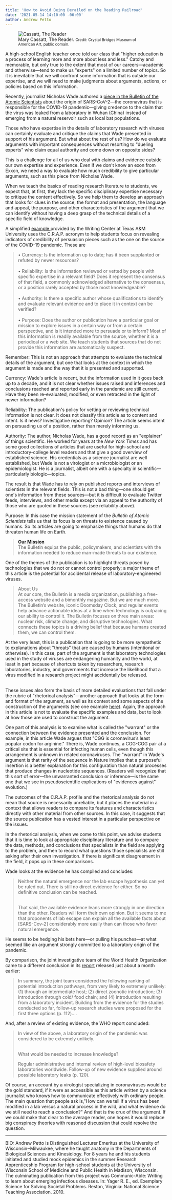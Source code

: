 ```yaml
---
title: 'How to Avoid Being Derailed on the Reading Railroad'
date: '2021-05-14 14:10:00 -06:00'
author: Andrew Petto
---
```


<figure>
<img src="/uploads/2021/Cassatt_The_Reader_Crystal_Bridges_Museum_of_American_Art_600.jpg" alt="Cassatt, The Reader"/>
<figcaption>Mary Cassatt, The Reader. <small>Credit: Crystal Bridges Museum of American Art, public domain.</small>
</figcaption>
</figure>

A high-school English teacher once told our class that "higher education is a process of learning more and more about less and less." Catchy and memorable, but only true to the extent that most of our careers—academic and otherwise—tend to make us "experts" on a limited number of topics. So it is inevitable that we will confront some information that is outside our expertise, and we will need to make judgments about arguments, actions, or policies based on this information. 

Recently, journalist Nicholas Wade authored a <a href="https://thebulletin.org/2021/05/the-origin-of-covid-did-people-or-nature-open-pandoras-box-at-wuhan/"> piece in the Bulletin of the Atomic Scientists</a> about the origin of SARS-CoV-2—the coronavirus that is responsible for the COVID-19 pandemic—giving credence to the claim that the virus was leaked from a laboratory in Wuhan (China) instead of emerging from a natural reservoir such as local bat populations. 

Those who have expertise in the details of laboratory research with viruses can certainly evaluate and critique the claims that Wade presented in support of his argument. But what about the rest of us? How do we evaluate arguments with important consequences without resorting to "dueling experts" who claim equal authority and come down on opposite sides? 

<!--more-->

This is a challenge for all of us who deal with claims and evidence outside our own expertise and experience. Even if we don't know an exon from Exxon, we need a way to evaluate how much credibility to give particular arguments, such as this piece from Nicholas Wade.

When we teach the basics of reading research literature to students, we expect that, at first, they lack the specific disciplinary expertise necessary to critique the content effectively. So we help them to develop an approach that looks for clues in the source, the format and presentation, the language and appeal, the purpose, and other characteristics of the argument that we can identify without having a deep grasp of the technical details of a specific field of knowledge. 

A simplified <a href=https://writingcenter.tamu.edu/Students/Writing-Speaking-Guides/Alphabetical-List-of-030Guides/Citing-Documenting/Evaluating-Scholarly-Sources> example </a> provided by the Writing Center at Texas A&M University uses the C.R.A.P. acronym to help students focus on revealing indicators of credibility of persuasion pieces such as the one on the source of the COVID-19 pandemic. These are 
<blockquote>
•	Currency: Is the information up to date; has it been supplanted or refuted by newer resources?<br/><br/>
•	Reliability: Is the information reviewed or vetted by people with specific expertise in a relevant field? Does it represent the consensus of that field, a commonly acknowledged alternative to the consensus, or a position rarely accepted by those most knowledgeable?<br/><br/> 
•	Authority: Is there a specific author whose qualifications to identify and evaluate relevant evidence and to place it in context can be verified? <br/><br/>
•	Purpose: Does the author or publication have a particular goal or mission to explore issues in a certain way or from a certain perspective, and is it intended more to persuade or to inform? Most of this information is readily available from the source, whether it is a periodical or a web site. We teach students that sources that do not provide this information are automatically suspect. </blockquote>

Remember: This is not an approach that attempts to evaluate the technical details of the argument, but one that looks at the context in which the argument is made and the way that it is presented and supported. 

Currency: Wade's article is recent, but the information used in it goes back up to a decade, and it is not clear whether issues raised and inferences and conclusions reached and reported early in the pandemic are still current. Have they been re-evaluated, modified, or even retracted in the light of newer information? 

Reliability: The publication's policy for vetting or reviewing technical information is not clear. It does not classify this article as to content and intent. Is it news? Investigative reporting? Opinion? The article seems intent on persuading us of a position, rather than merely informing us. 

Authority: The author, Nicholas Wade, has a good record as an "explainer" of things scientific. He worked for years at the <i>New York Times</i> and has some good collections of articles that are useful for high-school and introductory-college level readers and that give a good overview of established science. His credentials as a science journalist are well established, but Wade is not a virologist or a microbiologist or an epidemiologist. He is a journalist, albeit one with a specialty in scientific—particularly biologic—topics. 

The result is that Wade has to rely on published reports and interviews of scientists in the relevant fields. This is not a bad thing—one should get one's information from these sources—but it is difficult to evaluate Twitter feeds, interviews, and other media except via an appeal to the authority of those who are quoted in these sources (see reliability above). 

Purpose: In this case the mission statement of the <i>Bulletin of Atomic Scientists</i> tells us that its focus is on threats to existence caused by humans. So its articles are going to emphasize things that humans do that threaten human life on Earth. 

<blockquote><strong><a href="https://thebulletin.org/about-us/">Our Mission</a></strong><br/> 
The Bulletin equips the public, policymakers, and scientists with the information needed to reduce man-made threats to our existence.</blockquote>

One of the themes of the publication is to highlight threats posed by technologies that we do not or cannot control properly; a major theme of this article is the potential for accidental release of laboratory-engineered viruses. 
<blockquote>About Us<br/>
At our core, the Bulletin is a media organization, publishing a free-access website and a bimonthly magazine. But we are much more. The Bulletin’s website, iconic Doomsday Clock, and regular events help advance actionable ideas at a time when technology is outpacing our ability to control it. The Bulletin focuses on three main areas: nuclear risk, climate change, and disruptive technologies. What connects these topics is a driving belief that because humans created them, we can control them. </blockquote>
At the very least, this is a publication that is going to be more sympathetic to explanations about "threats" that are caused by humans (intentional or otherwise). In this case, part of the argument is that laboratory technologies used in the study of viruses are endangering humanity and the world, at least in part because of shortcuts taken by researchers, research laboratories, industry, and governments that increase the likelihood that a virus modified in a research project might accidentally be released. <br/><br/>

These issues also form the basis of more detailed evaluations that fall under the rubric of "rhetorical analysis"—another approach that looks at the form and format of the argument, as well as its context and some aspects of the construction of the arguments (see one example <a href="https://miamioh.edu/hcwe/handouts/rhetorical-analyses/index.html">here</a>). Again, the approach in this article is not to evaluate the specific examples and data, but to look at how those are used to construct the argument. 

One part of this analysis is to examine what is called the "warrant" or the connection between the evidence presented and the conclusion. For example, in this article Wade argues that "CGG is coronavirus’s least popular codon for arginine." There is, Wade continues, a CGG-CGG pair at a critical site that is essential for infecting human cells, even though this arrangement is unknown in related coronaviruses. The "warrant" in Wade's argument is that rarity of the sequence in Nature implies that a purposeful insertion is a better explanation for this configuration than natural processes that produce changes in nucleotide sequences. (Readers will recognize that this sort of error&mdash;the unwarranted conclusion or inference&mdash;is the same one that we see in pseudoscientific explications of "evidences against" evolution.)

The outcomes of the C.R.A.P. profile and the rhetorical analysis do not mean that source is necessarily unreliable, but it places the material in a context that allows readers to compare its features and characteristics directly with other material from other sources. In this case, it suggests that the source publication has a vested interest in a particular perspective on the issues. 

In the rhetorical analysis, when we come to this point, we advise students that it is time to look at appropriate disciplinary literature and to compare the data, methods, and conclusions that specialists in the field are applying to the problem, and then to record what questions those specialists are still asking after their own investigation. If there is significant disagreement in the field, it pops up in these comparisons. 

Wade looks at the evidence he has compiled and concludes: 

<blockquote>Neither the natural emergence nor the lab escape hypothesis can yet be ruled out. There is still no direct evidence for either. So no definitive conclusion can be reached.<br/><br/>

That said, the available evidence leans more strongly in one direction than the other. Readers will form their own opinion. But it seems to me that proponents of lab escape can explain all the available facts about [SARS-Cov-2] considerably more easily than can those who favor natural emergence. </blockquote>

He seems to be hedging his bets here—or pulling his punches—at what seemed like an argument strongly committed to a laboratory origin of the pandemic. 

By comparison, the joint investigative team of the World Health Organization came to a different conclusion in its <a href="https://www.who.int/docs/default-source/coronaviruse/final-joint-report_origins-studies-6-april-201.pdf?sfvrsn=4f5e5196_1&download=true">report</a> released just about a month earlier: 

<blockquote>In summary, the joint team considered the following ranking of potential introduction pathways, from very likely to extremely unlikely: (1) through an intermediate host; (2) direct zoonotic introduction; (3) introduction through cold/ food chain; and (4) introduction resulting from a laboratory incident. Building from the evidence for the studies conducted so far, follow-up research studies were proposed for the first three options (p. 112)....</blockquote>

And, after a review of existing evidence, the WHO report concluded: 

<blockquote>In view of the above, a laboratory origin of the pandemic was considered to be extremely unlikely.<br/><br/>

What would be needed to increase knowledge?<br/>

Regular administrative and internal review of high-level biosafety laboratories worldwide. Follow-up of new evidence supplied around possible laboratory leaks (p. 120). </blockquote>

Of course, an account by a virologist specializing in coronaviruses would be the gold standard, if it were as accessible as this article written by a science journalist who knows how to communicate effectively with ordinary people. The main question that people ask is,"How can we tell if a virus has been modified in a lab versus a natural process in the wild, and what evidence do we still need to reach a conclusion?" And that is the crux of the argument. If we could make that clear to the average reader, one hopes it would replace big conspiracy theories with reasoned discussion that could resolve the question. 

------

BIO: Andrew Petto is Distinguished Lecturer Emeritus at the University of Wisconsin‒Milwaukee, where he taught anatomy in the Departments of Biological Sciences and Kinesiology. For 8 years he and his students initiated and studied mock epidemics in the summer Research Apprenticeship Program for high-school students at the University of Wisconsin School of Medicine and Public Health in Madison, Wisconsin. The culminating publication from this project was Communic-Able: Writing to learn about emerging infectious diseases. In: Yager R. E., ed. Exemplary Science for Solving Societal Problems. Reston, Virginia: National Science Teaching Association. 2010.



